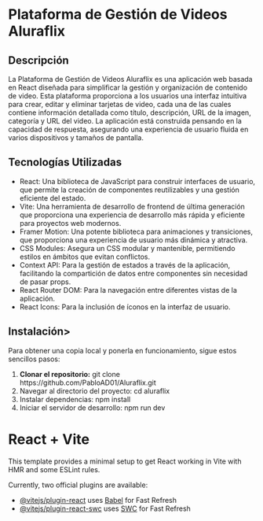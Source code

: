 <h1>Plataforma de Gestión de Videos Aluraflix</h1>
<h2>Descripción</h2>
<p>
  La Plataforma de Gestión de Videos Aluraflix es una aplicación web basada en React diseñada para simplificar la gestión y organización de contenido de video. Esta plataforma proporciona a los usuarios una interfaz intuitiva para crear, editar y eliminar tarjetas de video, cada una de las cuales contiene información detallada como título, descripción, URL de la imagen, categoría y URL del video. La aplicación está construida pensando en la capacidad de respuesta, asegurando una experiencia de usuario fluida en varios dispositivos y tamaños de pantalla.
</p>

<h2>Tecnologías Utilizadas</h2>
<ul>
  <li>
    <bold>React:</bold> Una biblioteca de JavaScript para construir interfaces de usuario, que permite la creación de componentes reutilizables y una gestión eficiente del estado.
  </li>
  <li>
  <bold>Vite:</bold> Una herramienta de desarrollo de frontend de última generación que proporciona una experiencia de desarrollo más rápida y eficiente para proyectos web modernos.
  </li>
  <li>
  <bold>Framer Motion:</bold> Una potente biblioteca para animaciones y transiciones, que proporciona una experiencia de usuario más dinámica y atractiva.
  </li>
  <li>
   <bold>CSS Modules:</bold> Asegura un CSS modular y mantenible, permitiendo estilos en ámbitos que evitan conflictos.
  </li>
  <li>
   <bold>Context API:</bold> Para la gestión de estados a través de la aplicación, facilitando la compartición de datos entre componentes sin necesidad de pasar props.
  </li>
  <li>
   <bold>React Router DOM:</bold> Para la navegación entre diferentes vistas de la aplicación.
  </li>
  <li>
   <bold>React Icons:</bold> Para la inclusión de íconos en la interfaz de usuario.
  </li>
</ul>



<h2>Instalación></h2>

<p>Para obtener una copia local y ponerla en funcionamiento, sigue estos sencillos pasos:</p>


<ol>
  <li><strong>Clonar el repositorio:</strong>
  git clone https://github.com/PabloAD01/Aluraflix.git
  </li>
  <li><bold>Navegar al directorio del proyecto:</bold>
  cd aluraflix
  </li>
  <li><bold>Instalar dependencias:</bold>
  npm install
  </li>
  <li><bold>Iniciar el servidor de desarrollo:</bold>
  npm run dev
  </li>
</ol>




























# React + Vite

This template provides a minimal setup to get React working in Vite with HMR and some ESLint rules.

Currently, two official plugins are available:

- [@vitejs/plugin-react](https://github.com/vitejs/vite-plugin-react/blob/main/packages/plugin-react/README.md) uses [Babel](https://babeljs.io/) for Fast Refresh
- [@vitejs/plugin-react-swc](https://github.com/vitejs/vite-plugin-react-swc) uses [SWC](https://swc.rs/) for Fast Refresh
